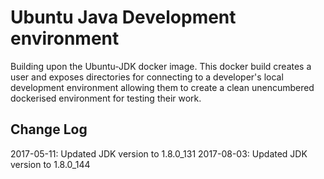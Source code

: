 # Ubuntu Java Development environment

Building upon the Ubuntu-JDK docker image. This docker build creates a user and exposes directories for connecting to a developer's local development environment allowing them to create a clean unencumbered dockerised environment for testing their work.

## Change Log

2017-05-11: Updated JDK version to 1.8.0_131
2017-08-03: Updated JDK version to 1.8.0_144
